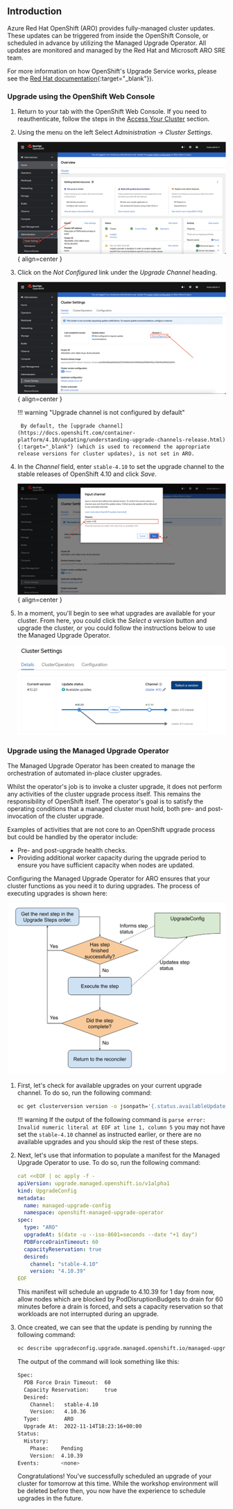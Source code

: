 ## Introduction

Azure Red Hat OpenShift (ARO) provides fully-managed cluster updates. These updates can be triggered from inside the OpenShift Console, or scheduled in advance by utilizing the Managed Upgrade Operator. All updates are monitored and managed by the Red Hat and Microsoft ARO SRE team. 

For more information on how OpenShift's Upgrade Service works, please see the [Red Hat documentation](https://docs.openshift.com/container-platform/4.10/updating/index.html){:target="_blank"}). 

### Upgrade using the OpenShift Web Console

1. Return to your tab with the OpenShift Web Console. If you need to reauthenticate, follow the steps in the [Access Your Cluster](../setup/3-access-cluster/) section. 

1. Using the menu on the left Select *Administration* -> *Cluster Settings*.

    ![Web Console - Cluster Settings](../assets/images/web-console-cluster-settings.png){ align=center }   

1. Click on the *Not Configured* link under the *Upgrade Channel* heading. 

    ![Web Console - Upgrade Channel Not Configured](../assets/images/web-console-upgrade-channel-not-configured.png){ align=center }  

    !!! warning "Upgrade channel is not configured by default"

        By default, the [upgrade channel](https://docs.openshift.com/container-platform/4.10/updating/understanding-upgrade-channels-release.html){:target="_blank"} (which is used to recommend the appropriate release versions for cluster updates), is not set in ARO. 

1. In the *Channel* field, enter `stable-4.10` to set the upgrade channel to the stable releases of OpenShift 4.10 and click *Save*.

    ![Web Console - Input Channel](../assets/images/web-console-input-channel.png){ align=center }  

1. In a moment, you'll begin to see what upgrades are available for your cluster. From here, you could click the *Select a version* button and upgrade the cluster, or you could follow the instructions below to use the Managed Upgrade Operator. 

    ![Web Console - Available Upgrades](Images/aro-console-upgrade.png)

### Upgrade using the Managed Upgrade Operator

The Managed Upgrade Operator has been created to manage the orchestration of automated in-place cluster upgrades.

Whilst the operator's job is to invoke a cluster upgrade, it does not perform any activities of the cluster upgrade process itself. This remains the responsibility of OpenShift itself. The operator's goal is to satisfy the operating conditions that a managed cluster must hold, both pre- and post-invocation of the cluster upgrade.

Examples of activities that are not core to an OpenShift upgrade process but could be handled by the operator include:

- Pre- and post-upgrade health checks.
- Providing additional worker capacity during the upgrade period to ensure you have sufficient capacity when nodes are updated.

Configuring the Managed Upgrade Operator for ARO ensures that your cluster functions as you need it to during upgrades. The process of executing upgrades is shown here:

![MUO Upgrade Process Flow Chart](../assets/images/upgradecluster-flow.svg)

1. First, let's check for available upgrades on your current upgrade channel. To do so, run the following command: 

    ```bash
    oc get clusterversion version -o jsonpath='{.status.availableUpdates}' | jq .[].version
    ```

    !!! warning
        If the output of the following command is `parse error: Invalid numeric literal at EOF at line 1, column 5` you may not have set the `stable-4.10` channel as instructed earlier, or there are no available upgrades and you should skip the rest of these steps.


2. Next, let's use that information to populate a manifest for the Managed Upgrade Operator to use. To do so, run the following command:

    ```yaml
    cat <<EOF | oc apply -f -
    apiVersion: upgrade.managed.openshift.io/v1alpha1
    kind: UpgradeConfig
    metadata:
      name: managed-upgrade-config
      namespace: openshift-managed-upgrade-operator
    spec:
      type: "ARO"
      upgradeAt: $(date -u --iso-8601=seconds --date "+1 day")
      PDBForceDrainTimeout: 60
      capacityReservation: true
      desired:
        channel: "stable-4.10"
        version: "4.10.39"
    EOF
    ```

    This manifest will schedule an upgrade to 4.10.39 for 1 day from now, allow nodes which are blocked by PodDisruptionBudgets to drain for 60 minutes before a drain is forced, and sets a capacity reservation so that workloads are not interrupted during an upgrade.

3. Once created, we can see that the update is pending by running the following command: 

    ```bash
    oc describe upgradeconfig.upgrade.managed.openshift.io/managed-upgrade-config -n openshift-managed-upgrade-operator
    ```

    The output of the command will look something like this:

    ```bash
    Spec:
      PDB Force Drain Timeout:  60
      Capacity Reservation:     true
      Desired:
        Channel:   stable-4.10
        Version:   4.10.36
      Type:        ARO
      Upgrade At:  2022-11-14T18:23:16+00:00
    Status:
      History:
        Phase:    Pending
        Version:  4.10.39
    Events:       <none>
    ```

    Congratulations! You've successfully scheduled an upgrade of your cluster for tomorrow at this time. While the workshop environment will be deleted before then, you now have the experience to schedule upgrades in the future. 